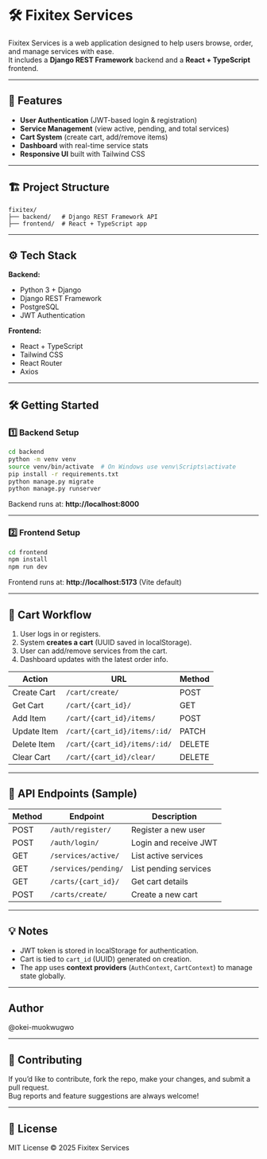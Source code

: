 # 🛠 Fixitex Services

Fixitex Services is a web application designed to help users browse, order, and manage services with ease.  
It includes a **Django REST Framework** backend and a **React + TypeScript** frontend.  

---

## 🚀 Features

- **User Authentication** (JWT-based login & registration)
- **Service Management** (view active, pending, and total services)
- **Cart System** (create cart, add/remove items)
- **Dashboard** with real-time service stats
- **Responsive UI** built with Tailwind CSS

---

## 🏗 Project Structure

```
fixitex/
├── backend/   # Django REST Framework API
├── frontend/  # React + TypeScript app
```

---

## ⚙️ Tech Stack

**Backend:**
- Python 3 + Django
- Django REST Framework
- PostgreSQL
- JWT Authentication

**Frontend:**
- React + TypeScript
- Tailwind CSS
- React Router
- Axios

---

## 🛠 Getting Started

### 1️⃣ Backend Setup

```bash
cd backend
python -m venv venv
source venv/bin/activate  # On Windows use venv\Scripts\activate
pip install -r requirements.txt
python manage.py migrate
python manage.py runserver
```

Backend runs at: **http://localhost:8000**

---

### 2️⃣ Frontend Setup

```bash
cd frontend
npm install
npm run dev
```

Frontend runs at: **http://localhost:5173** (Vite default)

---

## 🛒 Cart Workflow

1. User logs in or registers.
2. System **creates a cart** (UUID saved in localStorage).
3. User can add/remove services from the cart.
4. Dashboard updates with the latest order info.

| Action      | URL                          | Method |
| ----------- | ---------------------------- | ------ |
| Create Cart | `/cart/create/`              | POST   |
| Get Cart    | `/cart/{cart_id}/`           | GET    |
| Add Item    | `/cart/{cart_id}/items/`     | POST   |
| Update Item | `/cart/{cart_id}/items/:id/` | PATCH  |
| Delete Item | `/cart/{cart_id}/items/:id/` | DELETE |
| Clear Cart  | `/cart/{cart_id}/clear/`     | DELETE |


---

## 📡 API Endpoints (Sample)

| Method | Endpoint | Description |
|--------|----------|-------------|
| POST | `/auth/register/` | Register a new user |
| POST | `/auth/login/` | Login and receive JWT |
| GET  | `/services/active/` | List active services |
| GET  | `/services/pending/` | List pending services |
| GET  | `/carts/{cart_id}/` | Get cart details |
| POST | `/carts/create/` | Create a new cart |

---

## 💡 Notes

- JWT token is stored in localStorage for authentication.
- Cart is tied to `cart_id` (UUID) generated on creation.
- The app uses **context providers** (`AuthContext`, `CartContext`) to manage state globally.

---

## Author
@okei-muokwugwo

---

## 🤝 Contributing

If you’d like to contribute, fork the repo, make your changes, and submit a pull request.  
Bug reports and feature suggestions are always welcome!

---

## 📜 License

MIT License © 2025 Fixitex Services
